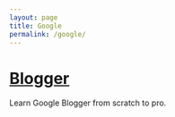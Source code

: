 ```yaml
---
layout: page
title: Google
permalink: /google/
---
```

<div class="square">
    <h1><a href="/blogger/">Blogger</a></h1>
	<p> Learn Google Blogger from scratch to pro.</p>
</div>